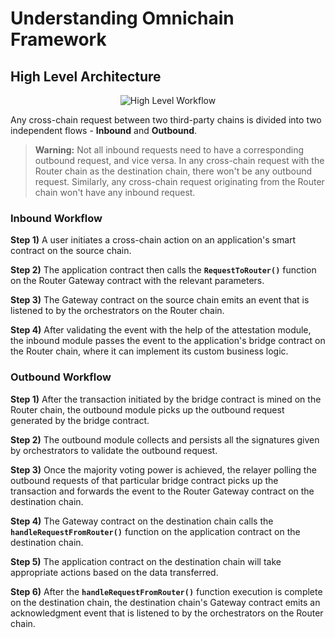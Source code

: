 # Understanding Omnichain Framework

## High Level Architecture
<center><img src={require('../img/high-level-workflow.png').default} alt="High Level Workflow" /></center>

Any cross-chain request between two third-party chains is divided into two independent flows - **Inbound** and **Outbound**.

> **Warning:** Not all inbound requests need to have a corresponding outbound request, and vice versa. In any cross-chain request with the Router chain as the destination chain, there won't be any outbound request. Similarly, any cross-chain request originating from the Router chain won't have any inbound request. 

### Inbound Workflow

**Step 1)** A user initiates a cross-chain action on an application's smart contract on the source chain.

**Step 2)** The application contract then calls the **`RequestToRouter()`** function on the Router Gateway contract with the relevant parameters.

**Step 3)** The Gateway contract on the source chain emits an event that is listened to by the orchestrators on the Router chain.

**Step 4)** After validating the event with the help of the attestation module, the inbound module passes the event to the application's bridge contract on the Router chain, where it can implement its custom business logic.

### Outbound Workflow

**Step 1)** After the transaction initiated by the bridge contract is mined on the Router chain, the outbound module picks up the outbound request generated by the bridge contract.

**Step 2)** The outbound module collects and persists all the signatures given by orchestrators to validate the outbound request.

**Step 3)** Once the majority voting power is achieved, the relayer polling the outbound requests of that particular bridge contract picks up the transaction and forwards the event to the Router Gateway contract on the destination chain.

**Step 4)** The Gateway contract on the destination chain calls the **`handleRequestFromRouter()`** function on the application contract on the destination chain.

**Step 5)** The application contract on the destination chain will take appropriate actions based on the data transferred.

**Step 6)** After the **`handleRequestFromRouter()`** function execution is complete on the destination chain, the destination chain's Gateway contract emits an acknowledgment event that is listened to by the orchestrators on the Router chain.
